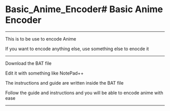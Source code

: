 # Basic_Anime_Encoder# Basic Anime Encoder

-----

This is to be use to encode Anime

If you want to encode anything else, use something else to enocde it

-----

Download the BAT file

Edit it with something like NotePad++

The instructions and guide are written inside the BAT file

Follow the guide and instructions and you will be able to encode anime with ease

-----
